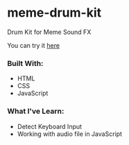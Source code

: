 # meme-drum-kit
Drum Kit for Meme Sound FX

You can try it [here](https://rnwathon.github.io/meme-drum-kit/)

### Built With:
* HTML
* CSS
* JavaScript

### What I've Learn:
* Detect Keyboard Input
* Working with audio file in JavaScript

